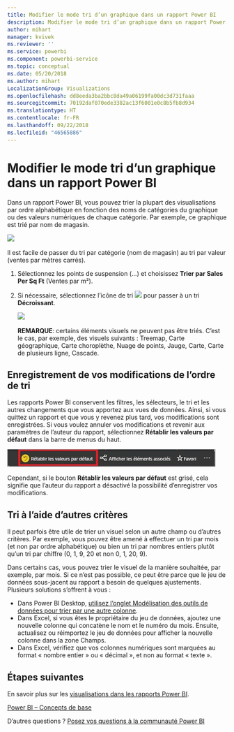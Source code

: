 ```yaml
---
title: Modifier le mode tri d’un graphique dans un rapport Power BI
description: Modifier le mode tri d’un graphique dans un rapport Power BI
author: mihart
manager: kvivek
ms.reviewer: ''
ms.service: powerbi
ms.component: powerbi-service
ms.topic: conceptual
ms.date: 05/20/2018
ms.author: mihart
LocalizationGroup: Visualizations
ms.openlocfilehash: dd8eeda3ba2bbc8da49a06199fa00dc3d731faaa
ms.sourcegitcommit: 70192daf070ede3382ac13f6001e0c8b5fb8d934
ms.translationtype: HT
ms.contentlocale: fr-FR
ms.lasthandoff: 09/22/2018
ms.locfileid: "46565886"
---
```

# <a name="change-how-a-chart-is-sorted-in-a-power-bi-report"></a>Modifier le mode tri d’un graphique dans un rapport Power BI
Dans un rapport Power BI, vous pouvez trier la plupart des visualisations par ordre alphabétique en fonction des noms de catégories du graphique ou des valeurs numériques de chaque catégorie. Par exemple, ce graphique est trié par nom de magasin.

![](media/end-user-change-sort/pbi_chartsortcategory.png)

Il est facile de passer du tri par catégorie (nom de magasin) au tri par valeur (ventes par mètres carrés).

1. Sélectionnez les points de suspension (...) et choisissez **Trier par Sales Per Sq Ft** (Ventes par m²).
2. Si nécessaire, sélectionnez l’icône de tri ![](media/end-user-change-sort/sorticon.png) pour passer à un tri **Décroissant**.

   ![](media/end-user-change-sort/sortby.gif)

   **REMARQUE**: certains éléments visuels ne peuvent pas être triés.  C’est le cas, par exemple, des visuels suivants : Treemap, Carte géographique, Carte choroplèthe, Nuage de points, Jauge, Carte, Carte de plusieurs ligne, Cascade.

## <a name="saving-changes-you-make-to-sort-order"></a>Enregistrement de vos modifications de l’ordre de tri
Les rapports Power BI conservent les filtres, les sélecteurs, le tri et les autres changements que vous apportez aux vues de données. Ainsi, si vous quittez un rapport et que vous y revenez plus tard, vos modifications sont enregistrées.  Si vous voulez annuler vos modifications et revenir aux paramètres de l’auteur du rapport, sélectionnez **Rétablir les valeurs par défaut** dans la barre de menus du haut. 

![Tri persistant](./media/end-user-change-sort/power-bi-reset-to-default.png)

Cependant, si le bouton **Rétablir les valeurs par défaut** est grisé, cela signifie que l’auteur du rapport a désactivé la possibilité d’enregistrer vos modifications.

<a name="other"></a>
## <a name="sorting-using-other-criteria"></a>Tri à l’aide d’autres critères
Il peut parfois être utile de trier un visuel selon un autre champ ou d’autres critères.  Par exemple, vous pouvez être amené à effectuer un tri par mois (et non par ordre alphabétique) ou bien un tri par nombres entiers plutôt qu’un tri par chiffre (0, 1, 9, 20 et non 0, 1, 20, 9).  

Dans certains cas, vous pouvez trier le visuel de la manière souhaitée, par exemple, par mois.  Si ce n’est pas possible, ce peut être parce que le jeu de données sous-jacent au rapport a besoin de quelques ajustements. Plusieurs solutions s’offrent à vous :

* Dans Power BI Desktop, [utilisez l’onglet Modélisation des outils de données pour trier par une autre colonne](../desktop-sort-by-column.md).
* Dans Excel, si vous êtes le propriétaire du jeu de données, ajoutez une nouvelle colonne qui concatène le nom et le numéro du mois. Ensuite, actualisez ou réimportez le jeu de données pour afficher la nouvelle colonne dans la zone Champs.
* Dans Excel, vérifiez que vos colonnes numériques sont marquées au format « nombre entier » ou « décimal », et non au format « texte ».

## <a name="next-steps"></a>Étapes suivantes
En savoir plus sur les [visualisations dans les rapports Power BI](../visuals/power-bi-report-visualizations.md).

[Power BI – Concepts de base](end-user-basic-concepts.md)

D’autres questions ? [Posez vos questions à la communauté Power BI](http://community.powerbi.com/)
